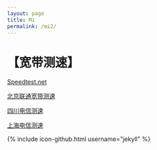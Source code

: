 ```yaml
---
layout: page
title: Mi
permalink: /mi2/
---
```


【宽带测速】
============

[Speedtest.net](http://www.speedtest.net/)     

[北京联通宽带测速](http://cs1.bbn.com.cn:8800/gzweb/)    

[四川电信测速](http://speed.sc.cninfo.net/chinatelcom/speedtest/sccs/index.shtml)    

[上海电信测速](http://sh.189.cn/support/netreport/)    



{% include icon-github.html username="jekyll" %} 

